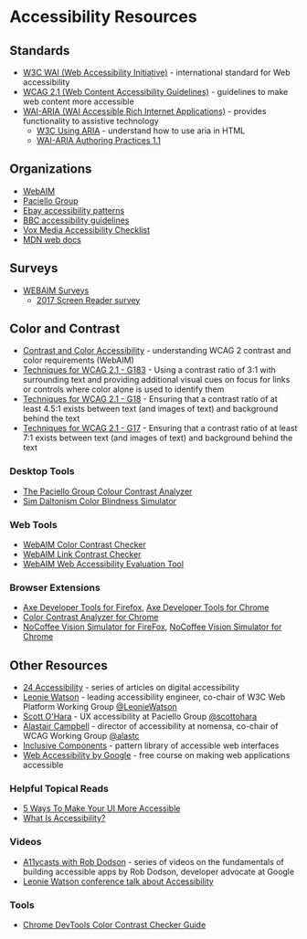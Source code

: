 # Accessibility Resources

## Standards

  * [W3C WAI (Web Accessibility Initiative)](https://www.w3.org/WAI/) - international standard for Web accessibility
  * [WCAG 2.1 (Web Content Accessibility Guidelines)](https://www.w3.org/TR/WCAG21/) - guidelines to make web content more accessible
  * [WAI-ARIA (WAI Accessible Rich Internet Applications)](https://www.w3.org/TR/wai-aria/) - provides functionality to assistive technology
    * [W3C Using ARIA](https://www.w3.org/TR/using-aria/) - understand how to use aria in HTML
    * [WAI-ARIA Authoring Practices 1.1](https://www.w3.org/TR/wai-aria-practices-1.1/)

## Organizations

  * [WebAIM](https://webaim.org/)
  * [Paciello Group](https://developer.paciellogroup.com/resources/)
  * [Ebay accessibility patterns](https://ebay.gitbooks.io/mindpatterns/content/)
  * [BBC accessibility guidelines](http://www.bbc.co.uk/guidelines/futuremedia/accessibility/)
  * [Vox Media Accessibility Checklist](http://accessibility.voxmedia.com/)
  * [MDN web docs](https://developer.mozilla.org/en-US/docs/Learn/Accessibility)
  
## Surveys

  * [WEBAIM Surveys](https://webaim.org/projects/)
    * [2017 Screen Reader survey](https://webaim.org/projects/screenreadersurvey7/)
    
## Color and Contrast

  * [Contrast and Color Accessibility](https://webaim.org/articles/contrast/) - understanding WCAG 2 contrast and color requirements (WebAIM)
  * [Techniques for WCAG 2.1 - G183](https://www.w3.org/WAI/WCAG21/Techniques/general/G183) - Using a contrast ratio of 3:1 with surrounding text and providing additional visual cues on focus for links or controls where color alone is used to identify them
  * [Techniques for WCAG 2.1 - G18](https://www.w3.org/WAI/WCAG21/Techniques/general/G18) - Ensuring that a contrast ratio of at least 4.5:1 exists between text (and images of text) and background behind the text 
  * [Techniques for WCAG 2.1 - G17](https://www.w3.org/WAI/WCAG21/Techniques/general/G17) - Ensuring that a contrast ratio of at least 7:1 exists between text (and images of text) and background behind the text 

### Desktop Tools 

  * [The Paciello Group Colour Contrast Analyzer](https://developer.paciellogroup.com/resources/contrastanalyser/)
  * [Sim Daltonism Color Blindness Simulator](https://michelf.ca/projects/sim-daltonism/)
  
### Web Tools

  * [WebAIM Color Contrast Checker](https://webaim.org/resources/contrastchecker/) 
  * [WebAIM Link Contrast Checker](https://webaim.org/resources/linkcontrastchecker/)
  * [WebAIM Web Accessibility Evaluation Tool](http://wave.webaim.org/)
  
### Browser Extensions

  * [Axe Developer Tools for Firefox](https://addons.mozilla.org/en-US/firefox/addon/axe-devtools/), [Axe Developer Tools for Chrome](https://chrome.google.com/webstore/detail/axe/lhdoppojpmngadmnindnejefpokejbdd?hl=en-US)
  * [Color Contrast Analyzer for Chrome](https://chrome.google.com/webstore/detail/color-contrast-analyzer/dagdlcijhfbmgkjokkjicnnfimlebcll?hl=en)
  * [NoCoffee Vision Simulator for FireFox](https://addons.mozilla.org/en-US/firefox/addon/nocoffee/), [NoCoffee Vision Simulator for Chrome](https://chrome.google.com/webstore/detail/nocoffee/jjeeggmbnhckmgdhmgdckeigabjfbddl/)

## Other Resources

  * [24 Accessibility](https://www.24a11y.com/) - series of articles on digital accessibility
  * [Leonie Watson](https://tink.uk/) - leading accessibility engineer, co-chair of W3C Web Platform Working Group [@LeonieWatson](https://twitter.com/LeonieWatson) 
  * [Scott O'Hara](https://www.scottohara.me/all-writings/) - UX accessibility at Paciello Group [@scottohara](https://twitter.com/scottohara)
  * [Alastair Campbell](https://alastairc.ac/blog/) - director of accessibility at nomensa, co-chair of WCAG Working Group [@alastc](https://twitter.com/alastc)
  * [Inclusive Components](https://inclusive-components.design/) - pattern library of accessible web interfaces
  * [Web Accessibility by Google](https://www.udacity.com/course/web-accessibility--ud891) - free course on making web applications accessible

### Helpful Topical Reads

  * [5 Ways To Make Your UI More Accessible](https://uxplanet.org/5-easy-ways-to-make-your-ui-more-accessible-34a10522ae99)
  * [What Is Accessibility?](https://developer.mozilla.org/en-US/docs/Learn/Accessibility/What_is_accessibility)

### Videos

  * [A11ycasts with Rob Dodson](https://www.youtube.com/playlist?list=PLNYkxOF6rcICWx0C9LVWWVqvHlYJyqw7g) - series of videos on the fundamentals of building accessible apps by Rob Dodson, developer advocate at Google
  * [Leonie Watson conference talk about Accessibility](https://www.youtube.com/watch?v=VxQT3aq0nzw&app=desktop)

### Tools

  * [Chrome DevTools Color Contrast Checker Guide](https://uxdesign.cc/chrome-devtools-accessible-colors-300ec462a63c)

